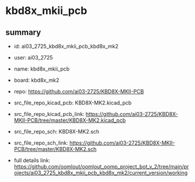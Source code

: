# kbd8x_mkii_pcb
 
## summary 
* id: ai03_2725_kbd8x_mkii_pcb_kbd8x_mk2
* user: ai03_2725
* name: kbd8x_mkii_pcb
* board: kbd8x_mk2
* repo: https://github.com/ai03-2725/KBD8X-MKII-PCB
* src_file_repo_kicad_pcb: KBD8X-MK2.kicad_pcb
* src_file_repo_kicad_pcb_link: https://github.com/ai03-2725/KBD8X-MKII-PCB/tree/master/KBD8X-MK2.kicad_pcb


* src_file_repo_sch: KBD8X-MK2.sch
* src_file_repo_sch_link: https://github.com/ai03-2725/KBD8X-MKII-PCB/tree/master/KBD8X-MK2.sch
* full details link: https://github.com/oomlout/oomlout_oomp_project_bot_v_2/tree/main/projects/ai03_2725_kbd8x_mkii_pcb_kbd8x_mk2/current_version/working  






